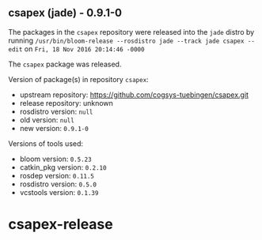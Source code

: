 ## csapex (jade) - 0.9.1-0

The packages in the `csapex` repository were released into the `jade` distro by running `/usr/bin/bloom-release --rosdistro jade --track jade csapex --edit` on `Fri, 18 Nov 2016 20:14:46 -0000`

The `csapex` package was released.

Version of package(s) in repository `csapex`:

- upstream repository: https://github.com/cogsys-tuebingen/csapex.git
- release repository: unknown
- rosdistro version: `null`
- old version: `null`
- new version: `0.9.1-0`

Versions of tools used:

- bloom version: `0.5.23`
- catkin_pkg version: `0.2.10`
- rosdep version: `0.11.5`
- rosdistro version: `0.5.0`
- vcstools version: `0.1.39`


# csapex-release